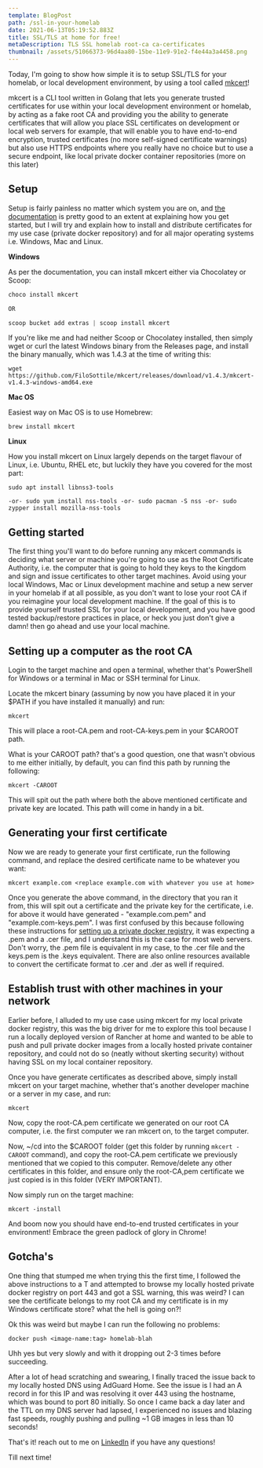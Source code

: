 ```yaml
---
template: BlogPost
path: /ssl-in-your-homelab
date: 2021-06-13T05:19:52.883Z
title: SSL/TLS at home for free!
metaDescription: TLS SSL homelab root-ca ca-certificates
thumbnail: /assets/51066373-96d4aa80-15be-11e9-91e2-f4e44a3a4458.png
---
```

Today, I'm going to show how simple it is to setup SSL/TLS for your homelab, or local development environment, by using a tool called [mkcert](https://github.com/FiloSottile/mkcert)!

mkcert is a CLI tool written in Golang that lets you generate trusted certificates for use within your local development environment or homelab, by acting as a fake root CA and providing you the ability to generate certificates that will allow you place SSL certificates on development or local web servers for example, that will enable you to have end-to-end encryption, trusted certificates (no more self-signed certificate warnings) but also use HTTPS endpoints where you really have no choice but to use a secure endpoint, like local private docker container repositories (more on this later)

## Setup

Setup is fairly painless no matter which system you are on, and [the documentation](https://github.com/FiloSottile/mkcert#installation) is pretty good to an extent at explaining how you get started, but I will try and explain how to install and distribute certificates for my use case (private docker repository) and for all major operating systems i.e. Windows, Mac and Linux.

**Windows** 

As per the documentation, you can install mkcert either via Chocolatey or Scoop:

```powershell
choco install mkcert

OR

scoop bucket add extras | scoop install mkcert
```

If you're like me and had neither Scoop or Chocolatey installed, then simply wget or curl the latest Windows binary from the Releases page, and install the binary manually, which was 1.4.3 at the time of writing this:

`wget https://github.com/FiloSottile/mkcert/releases/download/v1.4.3/mkcert-v1.4.3-windows-amd64.exe`

**Mac OS**

Easiest way on Mac OS is to use Homebrew:

```
brew install mkcert
```

**Linux**

How you install mkcert on Linux largely depends on the target flavour of Linux, i.e. Ubuntu, RHEL etc, but luckily they have you covered for the most part:

`sudo apt install libnss3-tools`

`-or-
sudo yum install nss-tools
    -or-
sudo pacman -S nss
    -or-
sudo zypper install mozilla-nss-tools`

## Getting started

The first thing you'll want to do before running any mkcert commands is deciding what server or machine you're going to use as the Root Certificate Authority, i.e. the computer that is going to hold they keys to the kingdom and sign and issue certificates to other target machines. Avoid using your local Windows, Mac or Linux development machine and setup a new server in your homelab if at all possible, as you don't want to lose your root CA if you reimagine your local development machine. If the goal of this is to provide yourself trusted SSL for your local development, and you have good tested backup/restore practices in place, or heck you just don't give a damn! then go ahead and use your local machine.

## Setting up a computer as the root CA

Login to the target machine and open a terminal, whether that's PowerShell for Windows or a terminal in Mac or SSH terminal for Linux.

Locate the mkcert binary (assuming by now you have placed it in your $PATH if you have installed it manually) and run:

`mkcert`

This will place a root-CA.pem and root-CA-keys.pem in your $CAROOT path. 

What is your CAROOT path? that's a good question, one that wasn't obvious to me either initially, by default, you can find this path by running the following:

`mkcert -CAROOT`

This will spit out the path where both the above mentioned certificate and private key are located. This path will come in handy in a bit.

## Generating your first certificate

Now we are ready to generate your first certificate, run the following command, and replace the desired certificate name to be whatever you want:

```
mkcert example.com <replace example.com with whatever you use at home>
```

Once you generate the above command, in the directory that you ran it from, this will spit out a certificate and the private key for the certificate, i.e. for above it would have generated - "example.com.pem" and "example.com-keys.pem". I was first confused by this because following these instructions for [setting up a private docker registry](https://docs.docker.com/registry/deploying/#get-a-certificate), it was expecting a .pem and a .cer file, and I understand this is the case for most web servers. Don't worry, the .pem file is equivalent in my case, to the .cer file and the keys.pem is the .keys equivalent. There are also online resources available to convert the certificate format to .cer and .der as well if required.

## Establish trust with other machines in your network

Earlier before, I alluded to my use case using mkcert for my local private docker registry, this was the big driver for me to explore this tool because I run a locally deployed version of Rancher at home and wanted to be able to push and pull private docker images from a locally hosted private container repository, and could not do so (neatly without skerting security) without having SSL on my local container repository. 

Once you have generate certificates as described above, simply install mkcert on your target machine, whether that's another developer machine or a server in my case, and run:

`mkcert`

Now, copy the root-CA.pem certificate we generated on our root CA computer, i.e. the first computer we ran mkcert on, to the target computer.

Now, ~/cd into the $CAROOT folder (get this folder by running `mkcert -CAROOT` command), and copy the root-CA.pem certificate we previously mentioned that we copied to this computer. Remove/delete any other certificates in this folder, and ensure only the root-CA,pem certificate we just copied is in this folder (VERY IMPORTANT).

Now simply run on the target machine:

`mkcert -install`

And boom now you should have end-to-end trusted certificates in your environment! Embrace the green padlock of glory in Chrome!

## Gotcha's

One thing that stumped me when trying this the first time, I followed the above instructions to a T and attempted to browse my locally hosted private docker registry on port 443 and got a SSL warning, this was weird? I can see the certificate belongs to my root CA and my certificate is in my Windows certificate store? what the hell is going on?!

Ok this was weird but maybe I can run the following no problems:

`docker push <image-name:tag> homelab-blah`

Uhh yes but very slowly and with it dropping out 2-3 times before succeeding.

After a lot of head scratching and swearing, I finally traced the issue back to my locally hosted DNS using AdGuard Home. See the issue is I had an A record in for this IP and was resolving it over 443 using the hostname, which was bound to port 80 initially. So once I came back a day later and the TTL on my DNS server had lapsed, I experienced no issues and blazing fast speeds, roughly pushing and pulling ~1 GB images in less than 10 seconds!

That's it! reach out to me on [LinkedIn](https://www.linkedin.com/in/justin-middler/) if you have any questions!

Till next time!

